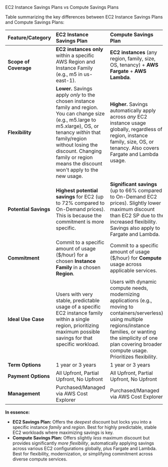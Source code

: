 EC2 Instance Savings Plans vs Compute Savings Plans

Table summarizing the key differences between EC2 Instance Savings Plans and Compute Savings Plans:

| Feature/Category      | EC2 Instance Savings Plan                                                                                                                                                                                                                                                       | Compute Savings Plan                                                                                                                                                                                                                         |
| :-------------------- | :------------------------------------------------------------------------------------------------------------------------------------------------------------------------------------------------------------------------------------------------------------------------------ | :------------------------------------------------------------------------------------------------------------------------------------------------------------------------------------------------------------------------------------------- |
| **Scope of Coverage** | **EC2 instances only** within a specific AWS Region and Instance Family (e.g., m5 in us-east-1).                                                                                                                                                                                | **EC2 instances** (any region, family, size, OS, tenancy) + **AWS Fargate** + **AWS Lambda**.                                                                                                                                                |
| **Flexibility**       | **Lower.** Savings apply _only_ to the chosen instance family and region. You can change size (e.g., m5.large to m5.xlarge), OS, or tenancy _within_ that family/region without losing the discount. Changing family or region means the discount won't apply to the new usage. | **Higher.** Savings automatically apply across _any_ EC2 instance usage globally, regardless of region, instance family, size, OS, or tenancy. Also covers Fargate and Lambda usage.                                                         |
| **Potential Savings** | **Highest potential savings** for EC2 (up to 72% compared to On-Demand prices). This is because the commitment is more specific.                                                                                                                                                | **Significant savings** (up to 66% compared to On-Demand EC2 prices). Slightly lower maximum discount than EC2 SP due to the increased flexibility. Savings also apply to Fargate and Lambda.                                                |
| **Commitment**        | Commit to a specific amount of usage ($/hour) for a chosen **Instance Family** in a chosen **Region**.                                                                                                                                                                          | Commit to a specific amount of usage ($/hour) for **Compute** usage across applicable services.                                                                                                                                              |
| **Ideal Use Case**    | Users with very stable, predictable usage of a specific EC2 instance family within a single region, prioritizing maximum possible savings for that specific workload.                                                                                                           | Users with dynamic compute needs, modernizing applications (e.g., moving to containers/serverless), using multiple regions/instance families, or wanting the simplicity of one plan covering broader compute usage. Prioritizes flexibility. |
| **Term Options**      | 1 year or 3 years                                                                                                                                                                                                                                                               | 1 year or 3 years                                                                                                                                                                                                                            |
| **Payment Options**   | All Upfront, Partial Upfront, No Upfront                                                                                                                                                                                                                                        | All Upfront, Partial Upfront, No Upfront                                                                                                                                                                                                     |
| **Management**        | Purchased/Managed via AWS Cost Explorer                                                                                                                                                                                                                                         | Purchased/Managed via AWS Cost Explorer                                                                                                                                                                                                      |

**In essence:**

- **EC2 Savings Plan:** Offers the _deepest_ discount but locks you into a specific instance _family_ and _region_. Best for highly predictable, stable EC2 workloads where maximizing savings is key.
- **Compute Savings Plan:** Offers slightly _less_ maximum discount but provides significantly _more flexibility_, automatically applying savings across various EC2 configurations globally, plus Fargate and Lambda. Best for flexibility, modernization, or simplifying commitment across diverse compute services.
